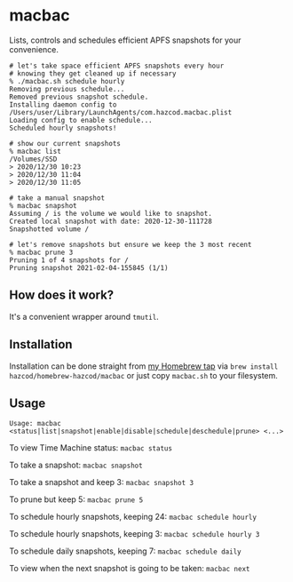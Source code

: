 
# macbac

Lists, controls and schedules efficient APFS snapshots for your convenience.

```shell
# let's take space efficient APFS snapshots every hour
# knowing they get cleaned up if necessary
% ./macbac.sh schedule hourly
Removing previous schedule...
Removed previous snapshot schedule.
Installing daemon config to /Users/user/Library/LaunchAgents/com.hazcod.macbac.plist
Loading config to enable schedule...
Scheduled hourly snapshots!

# show our current snapshots
% macbac list
/Volumes/SSD
> 2020/12/30 10:23
> 2020/12/30 11:04
> 2020/12/30 11:05

# take a manual snapshot
% macbac snapshot
Assuming / is the volume we would like to snapshot.
Created local snapshot with date: 2020-12-30-111728
Snapshotted volume /

# let's remove snapshots but ensure we keep the 3 most recent
% macbac prune 3
Pruning 1 of 4 snapshots for /
Pruning snapshot 2021-02-04-155845 (1/1)
```

## How does it work?

It's a convenient wrapper around `tmutil`.

## Installation

Installation can be done straight from [my Homebrew tap](https://github.com/hazcod/homebrew-hazcod) via `brew install hazcod/homebrew-hazcod/macbac` or just copy `macbac.sh` to  your filesystem.

## Usage

`Usage: macbac <status|list|snapshot|enable|disable|schedule|deschedule|prune> <...>`

To view Time Machine status: `macbac status`

To take a snapshot: `macbac snapshot`

To take a snapshot and keep 3: `macbac snapshot 3`

To prune but keep 5: `macbac prune 5`

To schedule hourly snapshots, keeping 24: `macbac schedule hourly`

To schedule hourly snapshots, keeping 3: `macbac schedule hourly 3` 

To schedule daily snapshots, keeping 7: `macbac schedule daily`

To view when the next snapshot is going to be taken: `macbac next`

